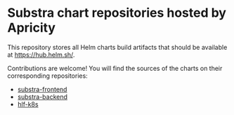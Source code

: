 # Substra chart repositories hosted by Apricity

This repository stores all Helm charts build artifacts that should be available at https://hub.helm.sh/.

Contributions are welcome! You will find the sources of the charts on their corresponding repositories:
* [substra-frontend](https://github.com/apricity-dev/substra-frontend)
* [substra-backend](https://github.com/apricity-dev/substra-backend)
* [hlf-k8s](https://github.com/apricity-dev/hlf-k8s)
